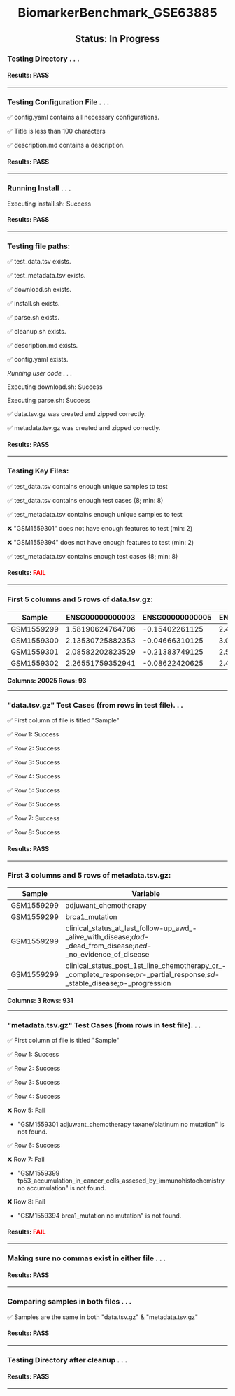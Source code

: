 <h1><center>BiomarkerBenchmark_GSE63885</center></h1>
<h2><center> Status: In Progress </center></h2>


### Testing Directory . . .

#### Results: PASS
---
### Testing Configuration File . . .

&#9989;	config.yaml contains all necessary configurations.

&#9989;	Title is less than 100 characters

&#9989;	description.md contains a description.

#### Results: PASS
---
### Running Install . . .

Executing install.sh: Success

#### Results: PASS
---

### Testing file paths:

&#9989;	test_data.tsv exists.

&#9989;	test_metadata.tsv exists.

&#9989;	download.sh exists.

&#9989;	install.sh exists.

&#9989;	parse.sh exists.

&#9989;	cleanup.sh exists.

&#9989;	description.md exists.

&#9989;	config.yaml exists.

*Running user code . . .*

Executing download.sh: Success

Executing parse.sh: Success

&#9989;	data.tsv.gz was created and zipped correctly.

&#9989;	metadata.tsv.gz was created and zipped correctly.

#### Results: PASS
---
### Testing Key Files:

&#9989;	test_data.tsv contains enough unique samples to test

&#9989;	test_data.tsv contains enough test cases (8; min: 8)

&#9989;	test_metadata.tsv contains enough unique samples to test

&#10060;	"GSM1559301" does not have enough features to test (min: 2)

&#10060;	"GSM1559394" does not have enough features to test (min: 2)

&#9989;	test_metadata.tsv contains enough test cases (8; min: 8)

#### Results: **<font color="red">FAIL</font>**
---

### First 5 columns and 5 rows of data.tsv.gz:

|	Sample	|	ENSG00000000003	|	ENSG00000000005	|	ENSG00000000419	|	ENSG00000000457	|
|	---	|	---	|	---	|	---	|	---	|
|	GSM1559299	|	1.58190624764706	|	-0.15402261125	|	2.48422321444444	|	0.4192952234375	|
|	GSM1559300	|	2.13530725882353	|	-0.04666310125	|	3.01121228	|	0.2587855653125	|
|	GSM1559301	|	2.08582202823529	|	-0.21383749125	|	2.52594365	|	0.459416181875	|
|	GSM1559302	|	2.26551759352941	|	-0.08622420625	|	2.42361450666667	|	0.4584177853125	|

**Columns: 20025 Rows: 93**

---
### "data.tsv.gz" Test Cases (from rows in test file). . .

&#9989;	First column of file is titled "Sample"

&#9989;	Row 1: Success

&#9989;	Row 2: Success

&#9989;	Row 3: Success

&#9989;	Row 4: Success

&#9989;	Row 5: Success

&#9989;	Row 6: Success

&#9989;	Row 7: Success

&#9989;	Row 8: Success

#### Results: PASS
---
### First 3 columns and 5 rows of metadata.tsv.gz:

|	Sample	|	Variable	|	Value	|
|	---	|	---	|	---	|
|	GSM1559299	|	adjuwant_chemotherapy	|	platinum/cyclophosphamide	|
|	GSM1559299	|	brca1_mutation	|	no mutation	|
|	GSM1559299	|	clinical_status_at_last_follow-up_awd_-_alive_with_disease;_dod_-_dead_from_disease;_ned_-_no_evidence_of_disease	|	DOD	|
|	GSM1559299	|	clinical_status_post_1st_line_chemotherapy_cr_-_complete_response;_pr_-_partial_response;_sd_-_stable_disease;_p_-_progression	|	P	|

**Columns: 3 Rows: 931**

---
### "metadata.tsv.gz" Test Cases (from rows in test file). . .

&#9989;	First column of file is titled "Sample"

&#9989;	Row 1: Success

&#9989;	Row 2: Success

&#9989;	Row 3: Success

&#9989;	Row 4: Success

&#10060;	Row 5: Fail
- "GSM1559301	adjuwant_chemotherapy	taxane/platinum no mutation" is not found.

&#9989;	Row 6: Success

&#10060;	Row 7: Fail
- "GSM1559399	tp53_accumulation_in_cancer_cells_assesed_by_immunohistochemistry	no accumulation" is not found.

&#10060;	Row 8: Fail
- "GSM1559394	brca1_mutation	no mutation" is not found.

#### Results: **<font color="red">FAIL</font>**
---
### Making sure no commas exist in either file . . .

#### Results: PASS
---
### Comparing samples in both files . . .

&#9989;	Samples are the same in both "data.tsv.gz" & "metadata.tsv.gz"

#### Results: PASS

---
### Testing Directory after cleanup . . .

#### Results: PASS
---
